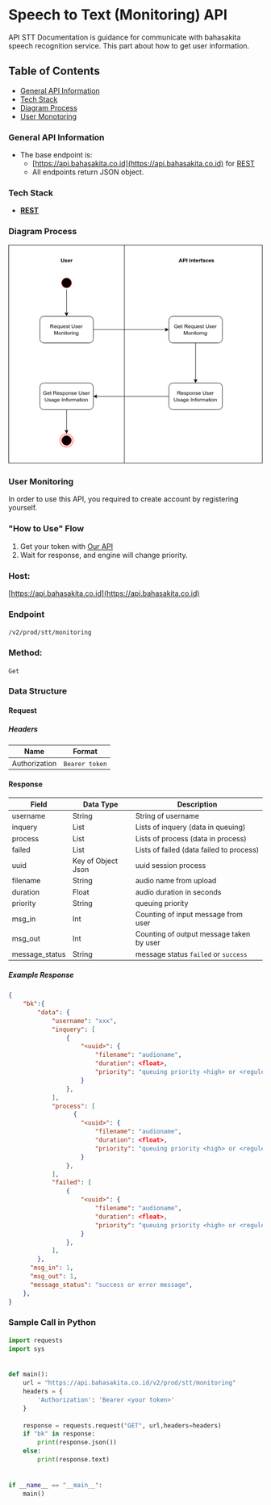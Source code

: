 # **Speech to Text (Monitoring) API**
API STT Documentation is guidance for communicate with bahasakita speech recognition service. This part about how to get user information.

## **Table of Contents**
  - [General API Information](#general-api-information)
  - [Tech Stack](#tech-stack)
  - [Diagram Process](#diagram-process)
  - [User Monotoring](#user-monitoring) 

### **General API Information**
  - The base endpoint is: 
    - [https://api.bahasakita.co.id](https://api.bahasakita.co.id) for [REST](https://restfulapi.net/)
     - All endpoints return JSON object.

### **Tech Stack**
  - **[REST](https://restfulapi.net/)**

### **Diagram Process**
  ![Diagram Process](/asset/stt-user-monitor.png "Diagram Process")
 
 
### **User Monitoring**
  In order to use this API, you required to create account by registering yourself.

### **"How to Use" Flow**
  1. Get your token with [Our API](./Auth-API.md) 
  2. Wait for response, and engine will change priority.
   
### **Host:**
  [https://api.bahasakita.co.id](https://api.bahasakita.co.id)

### **Endpoint**
  `/v2/prod/stt/monitoring`

### **Method:**
  `Get`

### **Data Structure**
#### **Request**
##### **Headers**
  | Name | Format |
  | ------ | ------ |
  | Authorization | `Bearer token` |

#### **Response**
  | Field | Data Type | Description |
  | ------ | ------ | ------ |
  | username | String | String of username |
  | inquery | List | Lists of inquery (data in queuing) |
  | process | List | Lists of process (data in process) |
  | failed | List | Lists of failed (data failed to process) |
  | uuid | Key of Object Json | uuid session process |
  | filename | String | audio name from upload |
  | duration | Float | audio duration in seconds |
  | priority | String | queuing priority |
  | msg_in | Int | Counting of input message from user |
  | msg_out | Int |  Counting of output message taken by user |
  | message_status | String | message status `failed` or `success` |

##### **Example Response**
```json
{
    "bk":{
        "data": {
            "username": "xxx",
            "inquery": [
                {
                    "<uuid>": {
                        "filename": "audioname",
                        "duration": <float>,
                        "priority": "queuing priority <high> or <reguler>"
                    }
                },
            ],
            "process": [
                  {
                    "<uuid>": {
                        "filename": "audioname",
                        "duration": <float>,
                        "priority": "queuing priority <high> or <reguler>"
                    }
                },
            ],
            "failed": [
                {
                    "<uuid>": {
                        "filename": "audioname",
                        "duration": <float>,
                        "priority": "queuing priority <high> or <reguler>"
                    }
                },
            ],
        },
      "msg_in": 1,
      "msg_out": 1,
      "message_status": "success or error message",
    },
}

```

### **Sample Call in Python**
```python
import requests
import sys


def main():
    url = "https://api.bahasakita.co.id/v2/prod/stt/monitoring"
    headers = {
        'Authorization': 'Bearer <your token>'
    }

    response = requests.request("GET", url,headers=headers)
    if "bk" in response:
        print(response.json())
    else:
        print(response.text)


if __name__ == "__main__":
    main()

```